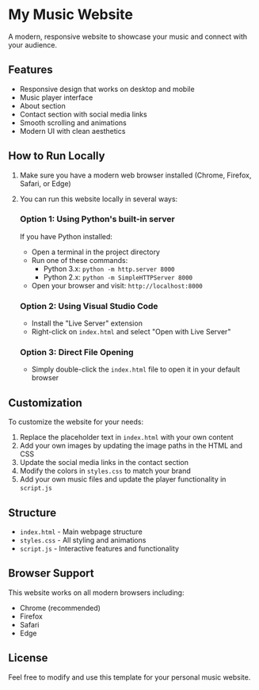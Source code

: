 # My Music Website

A modern, responsive website to showcase your music and connect with your audience.

## Features

- Responsive design that works on desktop and mobile
- Music player interface
- About section
- Contact section with social media links
- Smooth scrolling and animations
- Modern UI with clean aesthetics

## How to Run Locally

1. Make sure you have a modern web browser installed (Chrome, Firefox, Safari, or Edge)

2. You can run this website locally in several ways:

   ### Option 1: Using Python's built-in server
   If you have Python installed:
   - Open a terminal in the project directory
   - Run one of these commands:
     - Python 3.x: `python -m http.server 8000`
     - Python 2.x: `python -m SimpleHTTPServer 8000`
   - Open your browser and visit: `http://localhost:8000`

   ### Option 2: Using Visual Studio Code
   - Install the "Live Server" extension
   - Right-click on `index.html` and select "Open with Live Server"

   ### Option 3: Direct File Opening
   - Simply double-click the `index.html` file to open it in your default browser

## Customization

To customize the website for your needs:

1. Replace the placeholder text in `index.html` with your own content
2. Add your own images by updating the image paths in the HTML and CSS
3. Update the social media links in the contact section
4. Modify the colors in `styles.css` to match your brand
5. Add your own music files and update the player functionality in `script.js`

## Structure

- `index.html` - Main webpage structure
- `styles.css` - All styling and animations
- `script.js` - Interactive features and functionality

## Browser Support

This website works on all modern browsers including:
- Chrome (recommended)
- Firefox
- Safari
- Edge

## License

Feel free to modify and use this template for your personal music website. 